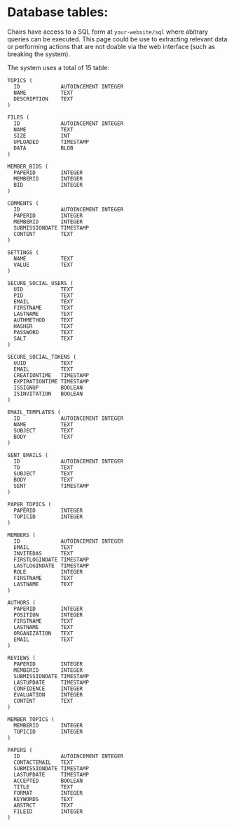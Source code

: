 Database tables:
================

Chairs have access to a SQL form at `your-website/sql` where abitrary queries can be executed. This page could be use to extracting relevant data or performing actions that are not doable via the web interface (such as breaking the system).

The system uses a total of 15 table:

    TOPICS (
      ID             AUTOINCEMENT INTEGER
      NAME           TEXT
      DESCRIPTION    TEXT
    )

    FILES (
      ID             AUTOINCEMENT INTEGER
      NAME           TEXT
      SIZE           INT
      UPLOADED       TIMESTAMP
      DATA           BLOB
    )

    MEMBER_BIDS (
      PAPERID        INTEGER
      MEMBERID       INTEGER
      BID            INTEGER
    )

    COMMENTS (
      ID             AUTOINCEMENT INTEGER
      PAPERID        INTEGER
      MEMBERID       INTEGER
      SUBMISSIONDATE TIMESTAMP
      CONTENT        TEXT
    )

    SETTINGS (
      NAME           TEXT
      VALUE          TEXT
    )

    SECURE_SOCIAL_USERS (
      UID            TEXT
      PID            TEXT
      EMAIL          TEXT
      FIRSTNAME      TEXT
      LASTNAME       TEXT
      AUTHMETHOD     TEXT
      HASHER         TEXT
      PASSWORD       TEXT
      SALT           TEXT
    )

    SECURE_SOCIAL_TOKENS (
      UUID           TEXT
      EMAIL          TEXT
      CREATIONTIME   TIMESTAMP
      EXPIRATIONTIME TIMESTAMP
      ISSIGNUP       BOOLEAN
      ISINVITATION   BOOLEAN
    )

    EMAIL_TEMPLATES (
      ID             AUTOINCEMENT INTEGER
      NAME           TEXT
      SUBJECT        TEXT
      BODY           TEXT
    )

    SENT_EMAILS (
      ID             AUTOINCEMENT INTEGER
      TO             TEXT
      SUBJECT        TEXT
      BODY           TEXT
      SENT           TIMESTAMP
    )

    PAPER_TOPICS (
      PAPERID        INTEGER
      TOPICID        INTEGER
    )

    MEMBERS (
      ID             AUTOINCEMENT INTEGER
      EMAIL          TEXT
      INVITEDAS      TEXT
      FIRSTLOGINDATE TIMESTAMP
      LASTLOGINDATE  TIMESTAMP
      ROLE           INTEGER
      FIRSTNAME      TEXT
      LASTNAME       TEXT
    )

    AUTHORS (
      PAPERID        INTEGER
      POSITION       INTEGER
      FIRSTNAME      TEXT
      LASTNAME       TEXT
      ORGANIZATION   TEXT
      EMAIL          TEXT
    )

    REVIEWS (
      PAPERID        INTEGER
      MEMBERID       INTEGER
      SUBMISSIONDATE TIMESTAMP
      LASTUPDATE     TIMESTAMP
      CONFIDENCE     INTEGER
      EVALUATION     INTEGER
      CONTENT        TEXT
    )

    MEMBER_TOPICS (
      MEMBERID       INTEGER
      TOPICID        INTEGER
    )

    PAPERS (
      ID             AUTOINCEMENT INTEGER
      CONTACTEMAIL   TEXT
      SUBMISSIONDATE TIMESTAMP
      LASTUPDATE     TIMESTAMP
      ACCEPTED       BOOLEAN
      TITLE          TEXT
      FORMAT         INTEGER
      KEYWORDS       TEXT
      ABSTRCT        TEXT
      FILEID         INTEGER
    )
